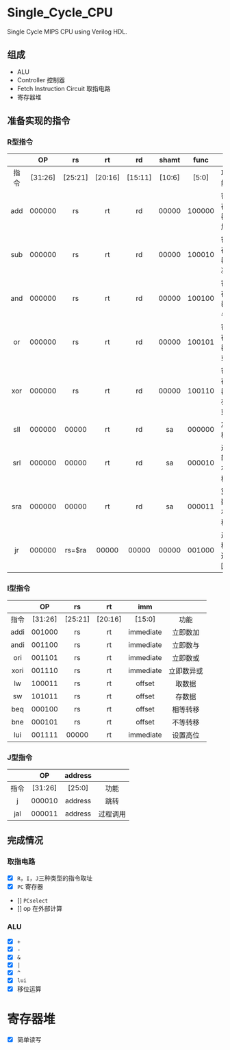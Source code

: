 # Single_Cycle_CPU
Single Cycle MIPS CPU using Verilog HDL.

## 组成
- ALU
- Controller 控制器
- Fetch Instruction Circuit 取指电路
- 寄存器堆

## 准备实现的指令

### R型指令

|      |   OP    |   rs    |   rt    |   rd    | shamt  |  func  |       |
| :--: | :-----: | :-----: | :-----: | :-----: | :----: | :----: | :---: |
|  指令  | [31:26] | [25:21] | [20:16] | [15:11] | [10:6] | [5:0]  |  功能   |
| add  | 000000  |   rs    |   rt    |   rd    | 00000  | 100000 | 寄存器加  |
| sub  | 000000  |   rs    |   rt    |   rd    | 00000  | 100010 | 寄存器减  |
| and  | 000000  |   rs    |   rt    |   rd    | 00000  | 100100 | 寄存器与  |
|  or  | 000000  |   rs    |   rt    |   rd    | 00000  | 100101 | 寄存器或  |
| xor  | 000000  |   rs    |   rt    |   rd    | 00000  | 100110 | 寄存器亦或 |
| sll  | 000000  |  00000  |   rt    |   rd    |   sa   | 000000 |  左移   |
| srl  | 000000  |  00000  |   rt    |   rd    |   sa   | 000010 | 逻辑右移  |
| sra  | 000000  |  00000  |   rt    |   rd    |   sa   | 000011 | 算数右移  |
|  jr  | 000000  | rs=$ra  |  00000  |  00000  | 00000  | 001000 | 过程返回  |

### I型指令

|      |   OP    |   rs    |   rt    |    imm    |       |
| :--: | :-----: | :-----: | :-----: | :-------: | :---: |
|  指令  | [31:26] | [25:21] | [20:16] |  [15:0]   |  功能   |
| addi | 001000  |   rs    |   rt    | immediate | 立即数加  |
| andi | 001100  |   rs    |   rt    | immediate | 立即数与  |
| ori  | 001101  |   rs    |   rt    | immediate | 立即数或  |
| xori | 001110  |   rs    |   rt    | immediate | 立即数异或 |
|  lw  | 100011  |   rs    |   rt    |  offset   |  取数据  |
|  sw  | 101011  |   rs    |   rt    |  offset   |  存数据  |
| beq  | 000100  |   rs    |   rt    |  offset   | 相等转移  |
| bne  | 000101  |   rs    |   rt    |  offset   | 不等转移  |
| lui  | 001111  |  00000  |   rt    | immediate | 设置高位  |

### J型指令

|      |   OP    | address |      |
| :--: | :-----: | :-----: | :--: |
|  指令  | [31:26] | [25:0]  |  功能  |
|  j   | 000010  | address |  跳转  |
| jal  | 000011  | address | 过程调用 |

## 完成情况
### 取指电路
- [x] `R`，`I`，`J`三种类型的指令取址
- [x] `PC` 寄存器
- [] `PCselect`
- [] op 在外部计算

### ALU
- [x] `+`
- [x] `-`
- [x] `&`
- [x] `|`
- [x] `^`
- [x] `lui`
- [x] 移位运算

# 寄存器堆
- [x] 简单读写

